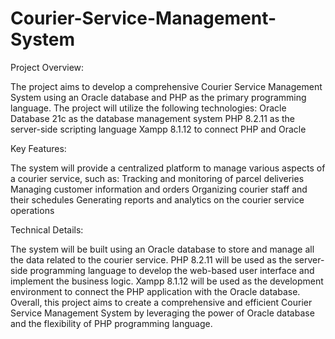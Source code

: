 # Courier-Service-Management-System
   Project Overview:

The project aims to develop a comprehensive Courier Service Management System using an Oracle database and PHP as the primary programming language.
The project will utilize the following technologies:
Oracle Database 21c as the database management system
PHP 8.2.11 as the server-side scripting language
Xampp 8.1.12 to connect PHP and Oracle



Key Features:

The system will provide a centralized platform to manage various aspects of a courier service, such as:
Tracking and monitoring of parcel deliveries
Managing customer information and orders
Organizing courier staff and their schedules
Generating reports and analytics on the courier service operations



Technical Details:

The system will be built using an Oracle database to store and manage all the data related to the courier service.
PHP 8.2.11 will be used as the server-side programming language to develop the web-based user interface and implement the business logic.
Xampp 8.1.12 will be used as the development environment to connect the PHP application with the Oracle database.
Overall, this project aims to create a comprehensive and efficient Courier Service Management System by leveraging the power of Oracle database and the flexibility of PHP programming language.
